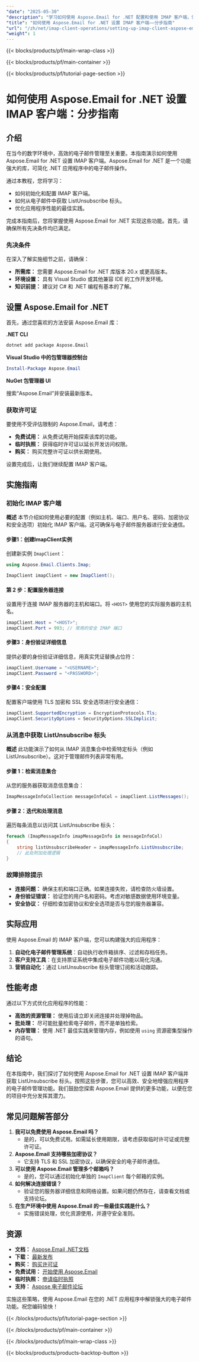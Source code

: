 ```yaml
---
"date": "2025-05-30"
"description": "学习如何使用 Aspose.Email for .NET 配置和使用 IMAP 客户端，包括获取 ListUnsubscribe 标头。非常适合需要集成电子邮件功能的开发人员。"
"title": "如何使用 Aspose.Email for .NET 设置 IMAP 客户端——分步指南"
"url": "/zh/net/imap-client-operations/setting-up-imap-client-aspose-email-net/"
"weight": 1
---
```


{{< blocks/products/pf/main-wrap-class >}}

{{< blocks/products/pf/main-container >}}

{{< blocks/products/pf/tutorial-page-section >}}
# 如何使用 Aspose.Email for .NET 设置 IMAP 客户端：分步指南

## 介绍

在当今的数字环境中，高效的电子邮件管理至关重要。本指南演示如何使用 Aspose.Email for .NET 设置 IMAP 客户端。Aspose.Email for .NET 是一个功能强大的库，可简化 .NET 应用程序中的电子邮件操作。

通过本教程，您将学习：
- 如何初始化和配置 IMAP 客户端。
- 如何从电子邮件中获取 ListUnsubscribe 标头。
- 优化应用程序性能的最佳实践。

完成本指南后，您将掌握使用 Aspose.Email for .NET 实现这些功能。首先，请确保所有先决条件均已满足。

### 先决条件

在深入了解实施细节之前，请确保：
- **所需库：** 您需要 Aspose.Email for .NET 库版本 20.x 或更高版本。
- **环境设置：** 具有 Visual Studio 或其他兼容 IDE 的工作开发环境。
- **知识前提：** 建议对 C# 和 .NET 编程有基本的了解。

## 设置 Aspose.Email for .NET

首先，通过您喜欢的方法安装 Aspose.Email 库：

**.NET CLI**

```bash
dotnet add package Aspose.Email
```

**Visual Studio 中的包管理器控制台**

```powershell
Install-Package Aspose.Email
```

**NuGet 包管理器 UI**

搜索“Aspose.Email”并安装最新版本。

### 获取许可证

要使用不受评估限制的 Aspose.Email，请考虑：
- **免费试用：** 从免费试用开始探索该库的功能。
- **临时执照：** 获得临时许可证以延长开发访问权限。
- **购买：** 购买完整许可证以供长期使用。

设置完成后，让我们继续配置 IMAP 客户端。

## 实施指南

### 初始化 IMAP 客户端

**概述**
本节介绍如何使用必要的配置（例如主机、端口、用户名、密码、加密协议和安全选项）初始化 IMAP 客户端。这可确保与电子邮件服务器进行安全通信。

#### 步骤1：创建ImapClient实例

创建新实例 `ImapClient`：

```csharp
using Aspose.Email.Clients.Imap;

ImapClient imapClient = new ImapClient();
```

#### 第 2 步：配置服务器连接

设置用于连接 IMAP 服务器的主机和端口。将 `<HOST>` 使用您的实际服务器的主机名。

```csharp
imapClient.Host = "<HOST>";
imapClient.Port = 993; // 常用的安全 IMAP 端口
```

#### 步骤3：身份验证详细信息

提供必要的身份验证详细信息，用真实凭证替换占位符：

```csharp
imapClient.Username = "<USERNAME>";
imapClient.Password = "<PASSWORD>";
```

#### 步骤4：安全配置

配置客户端使用 TLS 加密和 SSL 安全选项进行安全通信：

```csharp
imapClient.SupportedEncryption = EncryptionProtocols.Tls;
imapClient.SecurityOptions = SecurityOptions.SSLImplicit;
```

### 从消息中获取 ListUnsubscribe 标头

**概述**
此功能演示了如何从 IMAP 消息集合中检索特定标头（例如 ListUnsubscribe）。这对于管理邮件列表非常有用。

#### 步骤 1：检索消息集合

从您的服务器获取消息信息集合：

```csharp
ImapMessageInfoCollection messageInfoCol = imapClient.ListMessages();
```

#### 步骤 2：迭代和处理消息

遍历每条消息以访问其 ListUnsubscribe 标头：

```csharp
foreach (ImapMessageInfo imapMessageInfo in messageInfoCol)
{
    string listUnsubscribeHeader = imapMessageInfo.ListUnsubscribe;
    // 此处附加处理逻辑
}
```

### 故障排除提示
- **连接问题：** 确保主机和端口正确。如果连接失败，请检查防火墙设置。
- **身份验证错误：** 验证您的用户名和密码。考虑对敏感数据使用环境变量。
- **安全协议：** 仔细检查加密协议和安全选项是否与您的服务器兼容。

## 实际应用
使用 Aspose.Email 的 IMAP 客户端，您可以构建强大的应用程序：
1. **自动化电子邮件管理系统**：自动执行收件箱排序、过滤和存档任务。
2. **客户支持工具**：在支持票证系统中集成电子邮件功能以简化沟通。
3. **营销自动化**：通过 ListUnsubscribe 标头管理订阅和活动跟踪。

## 性能考虑
通过以下方式优化应用程序的性能：
- **高效的资源管理：** 使用后请立即关闭连接并处理掉物品。
- **批处理：** 尽可能批量检索电子邮件，而不是单独检索。
- **内存管理：** 使用 .NET 最佳实践来管理内存，例如使用 `using` 资源密集型操作的语句。

## 结论
在本指南中，我们探讨了如何使用 Aspose.Email for .NET 设置 IMAP 客户端并获取 ListUnsubscribe 标头。按照这些步骤，您可以高效、安全地增强应用程序的电子邮件管理功能。我们鼓励您探索 Aspose.Email 提供的更多功能，以便在您的项目中充分发挥其潜力。

## 常见问题解答部分
1. **我可以免费使用 Aspose.Email 吗？**
   - 是的，可以免费试用。如需延长使用期限，请考虑获取临时许可证或完整许可证。
2. **Aspose.Email 支持哪些加密协议？**
   - 它支持 TLS 和 SSL 加密协议，以确保安全的电子邮件通信。
3. **可以使用 Aspose.Email 管理多个邮箱吗？**
   - 是的，您可以通过初始化单独的 `ImapClient` 每个邮箱的实例。
4. **如何解决连接错误？**
   - 验证您的服务器详细信息和网络设置。如果问题仍然存在，请查看文档或支持论坛。
5. **在生产环境中使用 Aspose.Email 的一些最佳实践是什么？**
   - 实施错误处理，优化资源使用，并遵守安全准则。

## 资源
- **文档：** [Aspose.Email .NET文档](https://reference.aspose.com/email/net/)
- **下载：** [最新发布](https://releases.aspose.com/email/net/)
- **购买：** [购买许可证](https://purchase.aspose.com/buy)
- **免费试用：** [开始使用 Aspose.Email](https://releases.aspose.com/email/net/)
- **临时执照：** [申请临时执照](https://purchase.aspose.com/temporary-license/)
- **支持：** [Aspose 电子邮件论坛](https://forum.aspose.com/c/email/10)

实施这些策略，使用 Aspose.Email 在您的 .NET 应用程序中解锁强大的电子邮件功能。祝您编码愉快！

{{< /blocks/products/pf/tutorial-page-section >}}

{{< /blocks/products/pf/main-container >}}

{{< /blocks/products/pf/main-wrap-class >}}

{{< blocks/products/products-backtop-button >}}